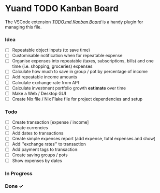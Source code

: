 # Yuand TODO Kanban Board

The VSCode extension _[TODO.md Kanban Board](https://bit.ly/3fCwKfM)_ is a handy plugin for managing this file.

### Idea

- [ ] Repeatable object inputs (to save time)  
- [ ] Customisable notification when for repeatable expense  
- [ ] Organise expenses into repeatable (taxes, subscriptions, bills) and one time (i.e. shopping, groceries) expenses  
- [ ] Calculate how much to save in group / pot by percentage of income  
- [ ] Add repeatable income amounts  
- [ ] Calculate exchange rate from API  
- [ ] Calculate investment portfolio growth **estimate** over time  
- [ ] Make a Web / Desktop GUI  
- [ ] Create Nix file / Nix Flake file for project dependencies and setup

### Todo

- [ ] Create transaction [expense / income]  
- [ ] Create currencies  
- [ ] Add dates to transactions  
- [ ] Create simple expenses report (add expense, total expenses and show)  
- [ ] Add ''exchange rates'' to transaction  
- [ ] Add payment tags to transaction  
- [ ] Create saving groups / pots  
- [ ] Show expenses by dates  

### In Progress


### Done ✓

